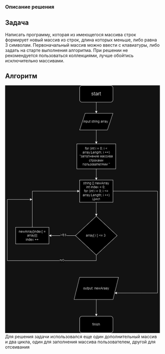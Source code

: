 ### Описание решения
## Задача 
Написать программу, которая из имеющегося массива строк формирует новый массив из строк, длина которых меньше, либо равна 3 символам. Первоначальный массив можно ввести с клавиатуры, либо задать на старте выполнения алгоритма. При решении не рекомендуется пользоваться коллекциями, лучше обойтись исключительно массивами.
## Алгоритм
![алгоритм](алгоритм.drawio.png)
Для решения задачи использовался еще один дополнительный массив и два цикла, один для заполнения массива пользователем, другой для отсеивания 

